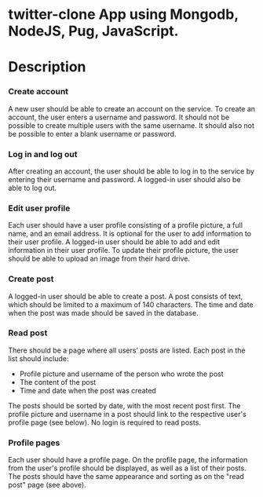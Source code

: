 # twitter-clone App using Mongodb, NodeJS, Pug, JavaScript.

# Description
### Create account
A new user should be able to create an account on the service.
To create an account, the user enters a username and password. 
It should not be possible to create multiple users with the same username. It should also not be possible to enter a blank username or password.

### Log in and log out
After creating an account, the user should be able to log in to the service by entering their username and password.
A logged-in user should also be able to log out.

### Edit user profile
Each user should have a user profile consisting of a profile picture, a full name, and an email address.
It is optional for the user to add information to their user profile.
A logged-in user should be able to add and edit information in their user profile. To update their profile picture,
the user should be able to upload an image from their hard drive.

### Create post
A logged-in user should be able to create a post.
A post consists of text, which should be limited to a maximum of 140 characters. The time and date when the post was made should be saved in the database.

### Read post
There should be a page where all users' posts are listed. Each post in the list should include:

- Profile picture and username of the person who wrote the post
- The content of the post
- Time and date when the post was created

The posts should be sorted by date, with the most recent post first.
The profile picture and username in a post should link to the respective user's profile page (see below).
No login is required to read posts.

### Profile pages
Each user should have a profile page. On the profile page, the information from the user's profile should be displayed, 
as well as a list of their posts. The posts should have the same appearance and sorting as on the "read post" page (see above).
